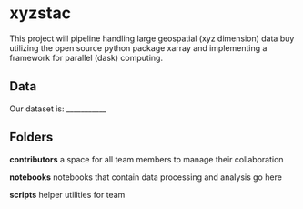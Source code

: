 # xyzstac

This project will pipeline handling large geospatial (xyz dimension) data buy utilizing the open source python package xarray and implementing a framework for parallel (dask) computing.

## Data
Our dataset is: ___________

## Folders
**contributors**
a space for all team members to manage their collaboration

**notebooks**
notebooks that contain data processing and analysis go here

**scripts**
helper utilities for team
